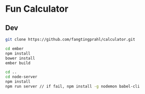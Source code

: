 # Fun Calculator

## Dev

```bash
git clone https://github.com/fangtingprahl/calculator.git

cd ember
npm install
bower install
ember build

cd ..
cd node-server
npm install
npm run server // if fail, npm install -g nodemon babel-cli
```

